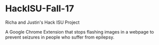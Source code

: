 # HackISU-Fall-17
Richa and Justin's Hack ISU Project

A Google Chrome Extension that stops flashing images in a webpage to prevent seizures in people who suffer from epilepsy.
